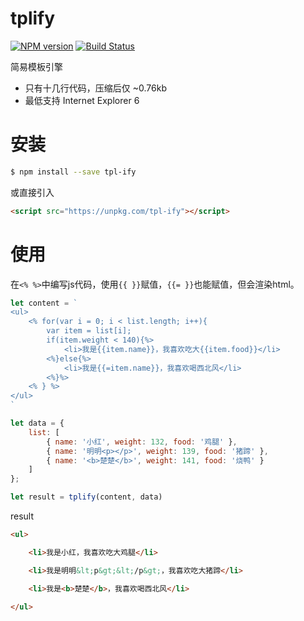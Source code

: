 # tplify

[![NPM version](https://img.shields.io/npm/v/tpl-ify.svg)](https://www.npmjs.com/package/tpl-ify)
[![Build Status](https://travis-ci.org/noify/tplify.svg?branch=master)](https://travis-ci.org/noify/tplify)

简易模板引擎

- 只有十几行代码，压缩后仅 ~0.76kb
- 最低支持 Internet Explorer 6

# 安装

```bash
$ npm install --save tpl-ify
```

或直接引入

```html
<script src="https://unpkg.com/tpl-ify"></script>
```

# 使用

在`<% %>`中编写js代码，使用`{{ }}`赋值，`{{= }}`也能赋值，但会渲染html。

```js
let content = `
<ul>
    <% for(var i = 0; i < list.length; i++){
        var item = list[i];
        if(item.weight < 140){%>
            <li>我是{{item.name}}，我喜欢吃大{{item.food}}</li>
        <%}else{%>
            <li>我是{{=item.name}}，我喜欢喝西北风</li>
        <%}%>
    <% } %>
</ul>
`

let data = {
    list: [
        { name: '小红', weight: 132, food: '鸡腿' }, 
        { name: '明明<p></p>', weight: 139, food: '猪蹄' }, 
        { name: '<b>楚楚</b>', weight: 141, food: '烧鸭' }
    ]
};

let result = tplify(content, data)
```

result

```html
<ul>

    <li>我是小红，我喜欢吃大鸡腿</li>

    <li>我是明明&lt;p&gt;&lt;/p&gt;，我喜欢吃大猪蹄</li>

    <li>我是<b>楚楚</b>，我喜欢喝西北风</li>

</ul>
```